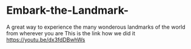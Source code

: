 # Embark-the-Landmark-
A great way to experience the many wonderous landmarks of the world from wherever you are
This is the link how we did it https://youtu.be/dx3fdDBwhWs
